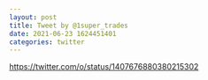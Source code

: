 ```yaml
--- 
layout: post 
title: Tweet by @1super_trades 
date: 2021-06-23 1624451401 
categories: twitter 
--- 
```

https://twitter.com/o/status/1407676880380215302